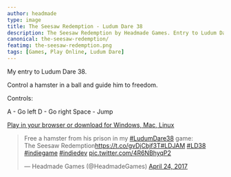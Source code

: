 ```yaml
---
author: headmade
type: image
title: The Seesaw Redemption - Ludum Dare 38
description: The Seesaw Redemption by Headmade Games. Entry to Ludum Dare 38.
canonical: the-seesaw-redemption/
featimg: the-seesaw-redemption.png
tags: [Games, Play Online, Ludum Dare]
---
```


My entry to Ludum Dare 38.

Control a hamster in a ball and guide him to freedom.

Controls:

A - Go left
D - Go right
Space - Jump

<div class="play_button">
  <a href="https://headmade.itch.io/the-seesaw-redemption"><i class="fa fa-gamepad fa-1x"></i> Play in your browser or download for Windows, Mac, Linux</a>
</div>

<div class="tweet">
    <script async src="//platform.twitter.com/widgets.js" charset="utf-8"></script>
	<blockquote class="twitter-tweet"><p lang="en" dir="ltr">Free a hamster from his prison in my <a href="https://twitter.com/hashtag/LudumDare38?src=hash">#LudumDare38</a> game:<br>The Seesaw Redemption<a href="https://t.co/gvDjCbjf3T">https://t.co/gvDjCbjf3T</a><a href="https://twitter.com/hashtag/LDJAM?src=hash">#LDJAM</a> <a href="https://twitter.com/hashtag/LD38?src=hash">#LD38</a> <a href="https://twitter.com/hashtag/indiegame?src=hash">#indiegame</a> <a href="https://twitter.com/hashtag/indiedev?src=hash">#indiedev</a> <a href="https://t.co/4R6NBhyqP2">pic.twitter.com/4R6NBhyqP2</a></p>&mdash; Headmade Games (@HeadmadeGames) <a href="https://twitter.com/HeadmadeGames/status/856613167794933760">April 24, 2017</a></blockquote>
</div>
<!--
<div class="result">
    <a href="http://ldstats.info/headmade" target="_blank">
        <img src="/img/scores/headmade-ld38.png" />
    </a>
</div>
-->
